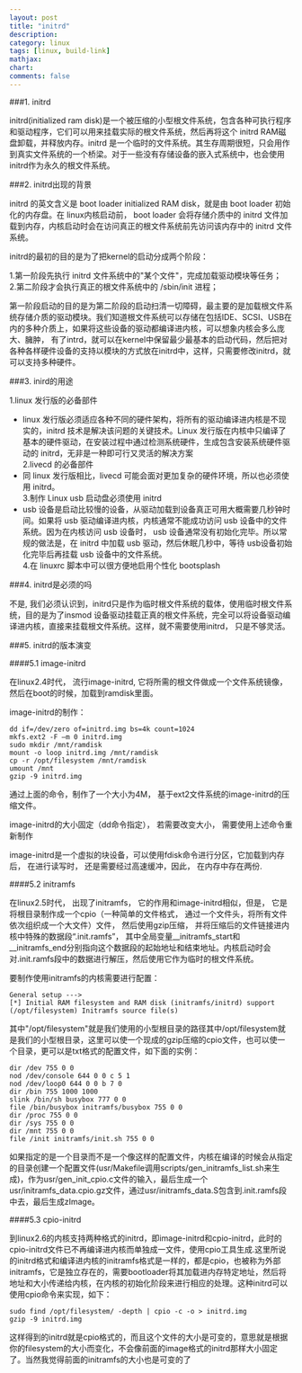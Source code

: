 ```yaml
---
layout: post
title: "initrd"
description:
category: linux
tags: [linux, build-link]
mathjax: 
chart:
comments: false
---
```


###1. initrd 

initrd(initialized ram disk)是一个被压缩的小型根文件系统，包含各种可执行程序和驱动程序，它们可以用来挂载实际的根文件系统，然后再将这个 initrd RAM磁盘卸载，并释放内存。initrd 是一个临时的文件系统。其生存周期很短，只会用作到真实文件系统的一个桥梁。对于一些没有存储设备的嵌入式系统中，也会使用initrd作为永久的根文件系统。  
  
###2. initrd出现的背景  

initrd 的英文含义是 boot loader initialized RAM disk，就是由 boot loader 初始化的内存盘。在 linux内核启动前， boot loader 会将存储介质中的 initrd 文件加载到内存，内核启动时会在访问真正的根文件系统前先访问该内存中的 initrd 文件系统。  
  
initrd的最初的目的是为了把kernel的启动分成两个阶段：  

1.第一阶段先执行 initrd 文件系统中的"某个文件"，完成加载驱动模块等任务；  
2.第二阶段才会执行真正的根文件系统中的 /sbin/init 进程；  
  
第一阶段启动的目的是为第二阶段的启动扫清一切障碍，最主要的是加载根文件系统存储介质的驱动模块。我们知道根文件系统可以存储在包括IDE、SCSI、USB在内的多种介质上，如果将这些设备的驱动都编译进内核，可以想象内核会多么庞大、臃肿， 有了intrd，就可以在kernel中保留最少最基本的启动代码，然后把对各种各样硬件设备的支持以模块的方式放在initrd中，这样，只需要修改initrd，就可以支持多种硬件。
  
###3. inird的用途  
  
1.linux 发行版的必备部件  
   + linux 发行版必须适应各种不同的硬件架构，将所有的驱动编译进内核是不现实的，initrd 技术是解决该问题的关键技术。Linux 发行版在内核中只编译了基本的硬件驱动，在安装过程中通过检测系统硬件，生成包含安装系统硬件驱动的 initrd，无非是一种即可行又灵活的解决方案  
2.livecd 的必备部件  
   + 同 linux 发行版相比，livecd 可能会面对更加复杂的硬件环境，所以也必须使用 initrd。  
3.制作 Linux usb 启动盘必须使用 initrd  
   + usb 设备是启动比较慢的设备，从驱动加载到设备真正可用大概需要几秒钟时间。如果将 usb 驱动编译进内核，内核通常不能成功访问 usb 设备中的文件系统。因为在内核访问 usb 设备时， usb 设备通常没有初始化完毕。所以常规的做法是，在 initrd 中加载 usb 驱动，然后休眠几秒中，等待 usb设备初始化完毕后再挂载 usb 设备中的文件系统。   
4.在 linuxrc 脚本中可以很方便地启用个性化 bootsplash  
  
###4. initrd是必须的吗  
  
不是, 我们必须认识到，initrd只是作为临时根文件系统的载体，使用临时根文件系统，目的是为了insmod 设备驱动挂载正真的根文件系统，完全可以将设备驱动编译进内核，直接来挂载根文件系统。这样，就不需要使用initrd， 只是不够灵活。  
  
###5. initrd的版本演变  
  
####5.1 image-initrd  

在linux2.4时代， 流行image-initrd, 它将所需的根文件做成一个文件系统镜像，然后在boot的时候，加载到ramdisk里面。  

image-initrd的制作：  
  
	dd if=/dev/zero of=initrd.img bs=4k count=1024
	mkfs.ext2 -F –m 0 initrd.img
	sudo mkdir /mnt/ramdisk
	mount -o loop initrd.img /mnt/ramdisk
	cp -r /opt/filesystem /mnt/ramdisk
	umount /mnt
	gzip -9 initrd.img  
    
通过上面的命令，制作了一个大小为4M， 基于ext2文件系统的image-initrd的压缩文件。  

image-initrd的大小固定（dd命令指定）， 若需要改变大小， 需要使用上述命令重新制作

image-initrd是一个虚拟的块设备，可以使用fdisk命令进行分区，它加载到内存后， 在进行读写时， 还是需要经过高速缓冲，因此， 在内存中存在两份.  
  
####5.2 initramfs  
  
在linux2.5时代， 出现了initramfs， 它的作用和image-initrd相似，但是， 它是将根目录制作成一个cpio（一种简单的文件格式， 通过一个文件头，将所有文件依次组织成一个大文件）文件， 然后使用gzip压缩， 并将压缩后的文件链接进内核中特殊的数据段“.init.ramfs”， 其中全局变量__initramfs_start和__initramfs_end分别指向这个数据段的起始地址和结束地址。内核启动时会对.init.ramfs段中的数据进行解压，然后使用它作为临时的根文件系统。  

要制作使用initramfs的内核需要进行配置：  
  
	General setup ---> 
	[*] Initial RAM filesystem and RAM disk (initramfs/initrd) support 
	(/opt/filesystem) Initramfs source file(s) 
    
其中"/opt/filesystem"就是我们使用的小型根目录的路径其中/opt/filesystem就是我们的小型根目录，这里可以使一个现成的gzip压缩的cpio文件，也可以使一个目录，更可以是txt格式的配置文件，如下面的实例：
  
	dir /dev 755 0 0
	nod /dev/console 644 0 0 c 5 1
	nod /dev/loop0 644 0 0 b 7 0
	dir /bin 755 1000 1000
	slink /bin/sh busybox 777 0 0
	file /bin/busybox initramfs/busybox 755 0 0
	dir /proc 755 0 0
	dir /sys 755 0 0
	dir /mnt 755 0 0
	file /init initramfs/init.sh 755 0 0

如果指定的是一个目录而不是一个像这样的配置文件，内核在编译的时候会从指定的目录创建一个配置文件(usr/Makefile调用scripts/gen_initramfs_list.sh来生成)，作为usr/gen_init_cpio.c文件的输入，最后生成一个usr/initramfs_data.cpio.gz文件，通过usr/initramfs_data.S包含到.init.ramfs段中去，最后生成zImage。 
  
####5.3 cpio-initrd  
  
到linux2.6的内核支持两种格式的initrd，即image-initrd和cpio-initrd，此时的cpio-initrd文件已不再编译进内核而单独成一文件，使用cpio工具生成.这里所说的initrd格式和编译进内核的initramfs格式是一样的，都是cpio，也被称为外部initramfs，它是独立存在的，需要bootloader将其加载进内存特定地址，然后将地址和大小传递给内核，在内核的初始化阶段来进行相应的处理。这种initrd可以使用cpio命令来实现，如下：  

	sudo find /opt/filesystem/ -depth | cpio -c -o > initrd.img 
	gzip -9 initrd.img 
    
这样得到的initrd就是cpio格式的，而且这个文件的大小是可变的，意思就是根据你的filesystem的大小而变化，不会像前面的image格式的initrd那样大小固定了。当然我觉得前面的initramfs的大小也是可变的了  
